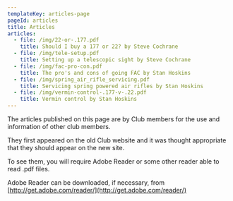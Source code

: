 ```yaml
---
templateKey: articles-page
pageId: articles
title: Articles
articles:
  - file: /img/22-or-.177.pdf
    title: Should I buy a 177 or 22? by Steve Cochrane
  - file: /img/tele-setup.pdf
    title: Setting up a telescopic sight by Steve Cochrane
  - file: /img/fac-pro-con.pdf
    title: The pro's and cons of going FAC by Stan Hoskins
  - file: /img/spring_air_rifle_servicing.pdf
    title: Servicing spring powered air rifles by Stan Hoskins
  - file: /img/vermin-control-.177-v-.22.pdf
    title: Vermin control by Stan Hoskins
---
```

The articles published on this page are by Club members for the use and information of other club members.

They first appeared on the old Club website and it was thought appropriate that they should appear on the new site.

To see them, you will require Adobe Reader or some other reader able to read .pdf files.

Adobe Reader can be downloaded, if necessary, from [http://get.adobe.com/reader/](http://get.adobe.com/reader/)
